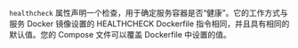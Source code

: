 `healthcheck` 属性声明一个检查，用于确定服务容器是否“健康”。它的工作方式与服务 Docker 镜像设置的 HEALTHCHECK Dockerfile 指令相同，并且具有相同的默认值。您的 Compose 文件可以覆盖 Dockerfile 中设置的值。
